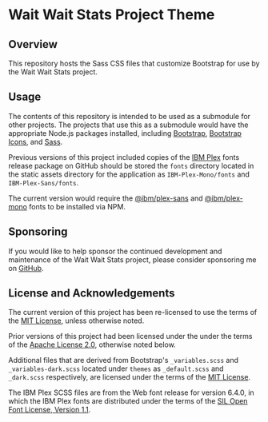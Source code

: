 # Wait Wait Stats Project Theme

## Overview

This repository hosts the Sass CSS files that customize Bootstrap for use by the Wait Wait Stats project.

## Usage

The contents of this repository is intended to be used as a submodule for other projects. The projects that use this as a submodule would have the appropriate Node.js packages installed, including [Bootstrap](https://getbootstrap.com/), [Bootstrap Icons](https://icons.getbootstrap.com/), and [Sass](https://sass-lang.com/).

Previous versions of this project included copies of the [IBM Plex](https://github.com/IBM/plex/) fonts release package on GitHub should be stored the `fonts` directory located in the static assets directory for the application as `IBM-Plex-Mono/fonts` and `IBM-Plex-Sans/fonts`.

The current version would require the [@ibm/plex-sans](https://www.npmjs.com/package/@ibm/plex-sans) and [@ibm/plex-mono](https://www.npmjs.com/package/@ibm/plex-mono) fonts to be installed via NPM.

## Sponsoring

If you would like to help sponsor the continued development and maintenance of the Wait Wait Stats project, please consider sponsoring me on [GitHub](https://github.com/sponsors/questionlp).

## License and Acknowledgements

The current version of this project has been re-licensed to use the terms of the [MIT License](./LICENSE), unless otherwise noted.

Prior versions of this project had been licensed under the under the terms of the [Apache License 2.0](./LICENSE-APACHE), otherwise noted below.

Additional files that are derived from Bootstrap's `_variables.scss` and `_variables-dark.scss` located under `themes` as `_default.scss` and `_dark.scss` respectively, are licensed under the terms of the [MIT License](https://github.com/twbs/bootstrap/blob/main/LICENSE).

The IBM Plex SCSS files are from the Web font release for version 6.4.0, in which the IBM Plex fonts are distributed under the terms of the [SIL Open Font License, Version 1.1](https://github.com/IBM/plex/blob/v6.4.0/LICENSE.txt).
